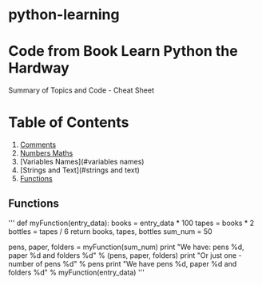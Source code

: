# python-learning
# Code from Book Learn Python the Hardway
Summary of Topics and Code - Cheat Sheet

# Table of Contents
1. [Comments](#comments)
2. [Numbers Maths](#numbers_maths)
3. [Variables Names](#variables names)
4. [Strings and Text](#strings and text)
5. [Functions](#functions)


## Functions
'''
def myFunction(entry_data):
    books = entry_data * 100
    tapes = books * 2
    bottles = tapes / 6
    return books, tapes, bottles
sum_num = 50

pens, paper, folders = myFunction(sum_num)
print "We have: pens %d, paper %d and folders %d" % (pens, paper, folders)
print "Or just one - number of pens %d" % pens
print "We have pens %d, paper %d and folders %d" % myFunction(entry_data)
'''
